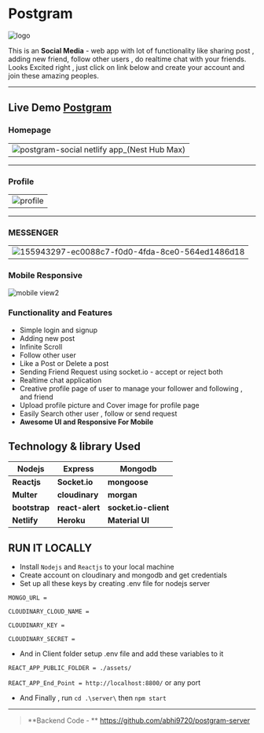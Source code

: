 # Postgram


![logo](https://user-images.githubusercontent.com/68281476/156367921-605d871b-ea47-4f2b-b8ff-f8667b2e1d46.png)







This is an **Social Media** - web app with lot of functionality like  sharing post , adding new friend, follow other users , do realtime chat  with your friends.
Looks Excited right , just click on link below and create your account and join these amazing peoples.


---

## Live Demo [Postgram](https://postgram-social.netlify.app/)

 ### Homepage
 |      |
| ------------- |  
 |![postgram-social netlify app_(Nest Hub Max)](https://user-images.githubusercontent.com/68281476/156540884-28aafaeb-8b79-43cf-91f6-7a2b07bc5d5d.png)|


----
 ### Profile
|      |
| ------------- |  
| ![profile](https://user-images.githubusercontent.com/68281476/156541815-78092acf-cf20-4a46-8a74-4a2f1a0040cd.png)
  

---
### MESSENGER
|     |       
| ------------- |
| ![155943297-ec0088c7-f0d0-4fda-8ce0-564ed1486d18](https://user-images.githubusercontent.com/68281476/156542506-0dc398d0-7fb4-484a-bf4b-f77bf3ca44d6.png)


 

### Mobile Responsive 

 ![mobile view2](https://user-images.githubusercontent.com/68281476/156369580-0929ec18-8ab5-4f22-a576-8266c4767355.png)


### Functionality and Features

- Simple login and signup
- Adding new post
- Infinite Scroll
- Follow other user
- Like a Post or Delete a post
- Sending Friend Request using socket.io - accept or reject both
- Realtime chat application
- Creative profile page of user to manage your follower and following , and friend
- Upload profile picture and Cover image for profile page
- Easily Search other user , follow or send request
- **Awesome UI and Responsive For Mobile**

## **Technology & library Used**

| Nodejs        | Express         | Mongodb              |
| ------------- | --------------- | -------------------- |
| **Reactjs**   | **Socket.io**   | **mongoose**         |
| **Multer**    | **cloudinary**  | **morgan**           |
| **bootstrap** | **react-alert** | **socket.io-client** |
| **Netlify**     | **Heroku**      | **Material UI**      |

## RUN IT LOCALLY

- Install `Nodejs` and `Reactjs` to your local machine
- Create account on cloudinary and mongodb and get credentials
- Set up all these keys by creating .env file for nodejs server

`MONGO_URL =`

`CLOUDINARY_CLOUD_NAME =`

`CLOUDINARY_KEY =`

`CLOUDINARY_SECRET =`

- And in Client folder setup .env file and add these variables to it

`REACT_APP_PUBLIC_FOLDER = ./assets/`

`REACT_APP_End_Point = http://localhost:8800/` or any port 

- And Finally , run `cd .\server\` then `npm start`
---
> **Backend Code - ** https://github.com/abhi9720/postgram-server
